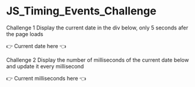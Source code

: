 # JS_Timing_Events_Challenge

Challenge 1
Display the current date in the div below, only 5 seconds afer the page loads

👉 Current date here 👈


Challenge 2
Display the number of milliseconds of the current date below and update it every millisecond

👉 Current milliseconds here 👈
